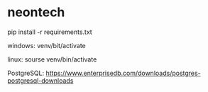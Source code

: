 # neontech

pip install -r requirements.txt

windows: venv/bit/activate

linux: sourse venv/bin/activate

PostgreSQL: https://www.enterprisedb.com/downloads/postgres-postgresql-downloads